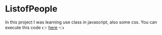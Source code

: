 # ListofPeople
In this project I was learning use class in javascript, also some css.
You can execute this code 👉 [here](https://rikardo816.github.io/ListOfPeopleJS/) 👈
